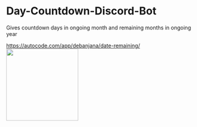 # Day-Countdown-Discord-Bot
Gives countdown days in ongoing month and remaining months in ongoing year

https://autocode.com/app/debanjana/date-remaining/
[<img src="https://open.autocode.com/static/images/open.svg?" width="192">](https://open.autocode.com/)
